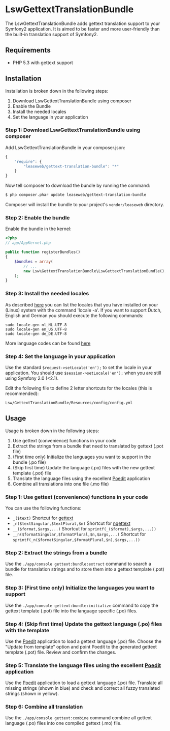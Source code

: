 LswGettextTranslationBundle
=============

The LswGettextTranslationBundle adds gettext translation support to your Symfony2
application. It is aimed to be faster and more user-friendly than the built-in 
translation support of Symfony2.

## Requirements

* PHP 5.3 with gettext support

## Installation

Installation is broken down in the following steps:

1. Download LswGettextTranslationBundle using composer
2. Enable the Bundle
3. Install the needed locales
4. Set the language in your application

### Step 1: Download LswGettextTranslationBundle using composer

Add LswGettextTranslationBundle in your composer.json:

```js
{
    "require": {
        "leaseweb/gettext-translation-bundle": "*"
    }
}
```

Now tell composer to download the bundle by running the command:

``` bash
$ php composer.phar update leaseweb/gettext-translation-bundle
```

Composer will install the bundle to your project's `vendor/leaseweb` directory.

### Step 2: Enable the bundle

Enable the bundle in the kernel:

``` php
<?php
// app/AppKernel.php

public function registerBundles()
{
    $bundles = array(
        // ...
        new Lsw\GettextTranslationBundle\LswGettextTranslationBundle(),
    );
}
```

### Step 3: Install the needed locales

As described [here](https://help.ubuntu.com/community/Locale) you can list the locales
that you have installed on your (Linux) system with the command 'locale -a'. If you want
to support Dutch, English and German you should execute the following commands:

```
sudo locale-gen nl_NL.UTF-8
sudo locale-gen en_US.UTF-8
sudo locale-gen de_DE.UTF-8
````

More language codes can be found [here](http://lh.2xlibre.net/locales/)

### Step 4: Set the language in your application

Use the standard `$request->setLocale('en');` to set the locale in your application.
You should use `$session->setLocale('en');` when you are still using Symfony 2.0 (<2.1).

Edit the following file to define 2 letter shortcuts for the locales (this is recommended):

```
Lsw/GettextTranslationBundle/Resources/config/config.yml
```

## Usage

Usage is broken down in the following steps:

1. Use gettext (convenience) functions in your code
2. Extract the strings from a bundle that need to translated by gettext (.pot file)
3. (First time only) Initialize the languages you want to support in the bundle (.po file)
4. (Skip first time) Update the language (.po) files with the new gettext template (.pot) file
5. Translate the language files using the excellent [Poedit](http://www.poedit.net/) application
6. Combine all translations into one file (.mo file)

### Step 1: Use gettext (convenience) functions in your code

You can use the following functions:

* `_($text)` Shortcut for [gettext](http://php.net/manual/en/function.gettext.php)
* `_n($textSingular,$textPlural,$n)` Shortcut for [ngettext](http://php.net/manual/en/function.ngettext.php)
* `__($format,$args,...)` Shortcut for `sprintf(_($format),$args,...))`
* `__n($formatSingular,$formatPlural,$n,$args,...)` Shortcut for `sprintf(_n($formatSingular,$formatPlural,$n),$args,...))`

### Step 2: Extract the strings from a bundle

Use the `./app/console gettext:bundle:extract` command to search a bundle for translation
strings and to store them into a gettext template (.pot) file.

### Step 3: (First time only) Initialize the languages you want to support

Use the `./app/console gettext:bundle:initialize` command to copy the gettext template (.pot) 
file into the language specific (.po) files.

### Step 4: (Skip first time) Update the gettext language (.po) files with the template

Use the [Poedit](http://www.poedit.net/) application to load a gettext language (.po) file. Choose the 
"Update from template" option and point Poedit to the generated gettext template (.pot) file. Review 
and confirm the changes.

### Step 5: Translate the language files using the excellent [Poedit](http://www.poedit.net/) application

Use the [Poedit](http://www.poedit.net/) application to load a gettext language (.po) file.
Translate all missing strings (shown in blue) and check and correct all fuzzy translated strings
(shown in yellow).

### Step 6: Combine all translation

Use the `./app/console gettext:combine` command combine all gettext language (.po) files into one
compiled gettext (.mo) file.
